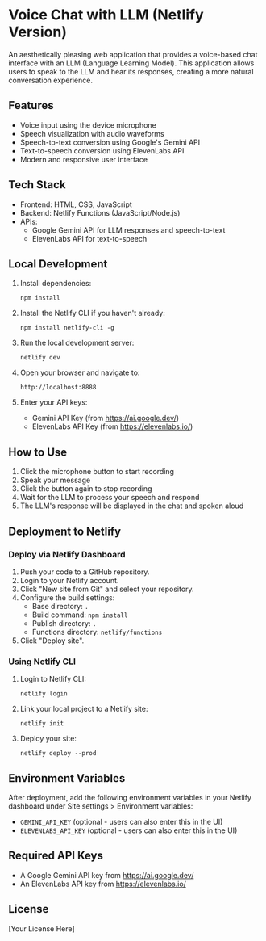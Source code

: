 # Voice Chat with LLM (Netlify Version)

An aesthetically pleasing web application that provides a voice-based chat interface with an LLM (Language Learning Model). This application allows users to speak to the LLM and hear its responses, creating a more natural conversation experience.

## Features

- Voice input using the device microphone
- Speech visualization with audio waveforms
- Speech-to-text conversion using Google's Gemini API
- Text-to-speech conversion using ElevenLabs API
- Modern and responsive user interface

## Tech Stack

- Frontend: HTML, CSS, JavaScript
- Backend: Netlify Functions (JavaScript/Node.js)
- APIs:
  - Google Gemini API for LLM responses and speech-to-text
  - ElevenLabs API for text-to-speech

## Local Development

1. Install dependencies:
   ```
   npm install
   ```

2. Install the Netlify CLI if you haven't already:
   ```
   npm install netlify-cli -g
   ```

3. Run the local development server:
   ```
   netlify dev
   ```

4. Open your browser and navigate to:
   ```
   http://localhost:8888
   ```

5. Enter your API keys:
   - Gemini API Key (from https://ai.google.dev/)
   - ElevenLabs API Key (from https://elevenlabs.io/)

## How to Use

1. Click the microphone button to start recording
2. Speak your message
3. Click the button again to stop recording
4. Wait for the LLM to process your speech and respond
5. The LLM's response will be displayed in the chat and spoken aloud

## Deployment to Netlify

### Deploy via Netlify Dashboard

1. Push your code to a GitHub repository.
2. Login to your Netlify account.
3. Click "New site from Git" and select your repository.
4. Configure the build settings:
   - Base directory: `.`
   - Build command: `npm install`
   - Publish directory: `.`
   - Functions directory: `netlify/functions`
5. Click "Deploy site".

### Using Netlify CLI

1. Login to Netlify CLI:
   ```
   netlify login
   ```

2. Link your local project to a Netlify site:
   ```
   netlify init
   ```

3. Deploy your site:
   ```
   netlify deploy --prod
   ```

## Environment Variables

After deployment, add the following environment variables in your Netlify dashboard under Site settings > Environment variables:

- `GEMINI_API_KEY` (optional - users can also enter this in the UI)
- `ELEVENLABS_API_KEY` (optional - users can also enter this in the UI)

## Required API Keys

- A Google Gemini API key from https://ai.google.dev/
- An ElevenLabs API key from https://elevenlabs.io/

## License

[Your License Here] 